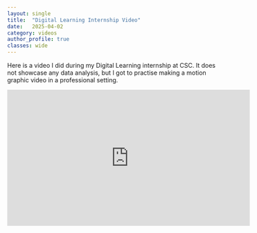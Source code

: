 ```yaml
---
layout: single
title:  "Digital Learning Internship Video"
date:   2025-04-02
category: videos
author_profile: true
classes: wide
---
```


Here is a video I did during my Digital Learning internship at CSC. It does not showcase any data analysis, but I got to practise making a motion graphic video in a professional setting. 

<iframe width="560" height="315" src="https://www.youtube.com/embed/aw22gArT5R8?si=pLzYHnZNn3Kjq_py" title="YouTube video player" frameborder="0" allow="accelerometer; autoplay; clipboard-write; encrypted-media; gyroscope; picture-in-picture; web-share" referrerpolicy="strict-origin-when-cross-origin" allowfullscreen></iframe>
